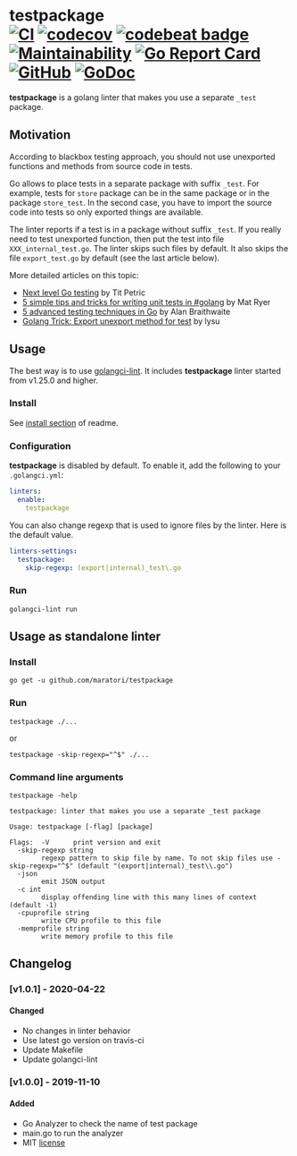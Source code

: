 # testpackage <br> [![CI](https://github.com/maratori/testpackage/actions/workflows/ci.yaml/badge.svg)](https://github.com/maratori/testpackage/actions/workflows/ci.yaml) [![codecov](https://codecov.io/gh/maratori/testpackage/branch/master/graph/badge.svg)](https://codecov.io/gh/maratori/testpackage) [![codebeat badge](https://codebeat.co/badges/9c74d700-ebf8-4b76-8405-1950874576c4)](https://codebeat.co/projects/github-com-maratori-testpackage-master) [![Maintainability](https://api.codeclimate.com/v1/badges/bf753d7560c8e4aa5cf0/maintainability)](https://codeclimate.com/github/maratori/testpackage/maintainability) [![Go Report Card](https://goreportcard.com/badge/github.com/maratori/testpackage)](https://goreportcard.com/report/github.com/maratori/testpackage) [![GitHub](https://img.shields.io/github/license/maratori/testpackage.svg)](LICENSE) [![GoDoc](https://godoc.org/github.com/maratori/testpackage?status.svg)](http://pkg.go.dev/github.com/maratori/testpackage)

**testpackage** is a golang linter that makes you use a separate `_test` package.

## Motivation

According to blackbox testing approach, you should not use unexported functions and methods from source code in tests.

Go allows to place tests in a separate package with suffix `_test`.
For example, tests for `store` package can be in the same package or in the package `store_test`.
In the second case, you have to import the source code into tests so only exported things are available.

The linter reports if a test is in a package without suffix `_test`.
If you really need to test unexported function, then put the test into file `XXX_internal_test.go`.
The linter skips such files by default.
It also skips the file `export_test.go` by default (see the last article below).

More detailed articles on this topic:
 * [Next level Go testing](https://scene-si.org/2019/04/15/next-level-go-testing#public-vs-private-tests-apis) by Tit Petric
 * [5 simple tips and tricks for writing unit tests in #golang](https://medium.com/@matryer/5-simple-tips-and-tricks-for-writing-unit-tests-in-golang-619653f90742) by Mat Ryer
 * [5 advanced testing techniques in Go](https://segment.com/blog/5-advanced-testing-techniques-in-go/#use-a-separate-test-package) by Alan Braithwaite
 * [Golang Trick: Export unexport method for test](https://medium.com/@robiplus/golang-trick-export-for-test-aa16cbd7b8cd) by lysu

## Usage

The best way is to use [golangci-lint](https://github.com/golangci/golangci-lint).
It includes **testpackage** linter started from v1.25.0 and higher.

### Install
See [install section](https://github.com/golangci/golangci-lint#install) of readme.

### Configuration
**testpackage** is disabled by default. To enable it, add the following to your `.golangci.yml`:
```yaml
linters:
  enable:
    testpackage
```

You can also change regexp that is used to ignore files by the linter. Here is the default value.
```yaml
linters-settings:
  testpackage:
    skip-regexp: (export|internal)_test\.go
```

### Run
```shell script
golangci-lint run
```


## Usage as standalone linter

### Install
```shell script
go get -u github.com/maratori/testpackage
```

### Run
```shell script
testpackage ./...
```
or
```shell script
testpackage -skip-regexp="^$" ./...
```

### Command line arguments
```shell script
testpackage -help
```
```
testpackage: linter that makes you use a separate _test package

Usage: testpackage [-flag] [package]

Flags:  -V      print version and exit
  -skip-regexp string
        regexp pattern to skip file by name. To not skip files use -skip-regexp="^$" (default "(export|internal)_test\\.go")
  -json
        emit JSON output
  -c int
        display offending line with this many lines of context (default -1)
  -cpuprofile string
        write CPU profile to this file
  -memprofile string
        write memory profile to this file
```


## Changelog

### [v1.0.1] - 2020-04-22

#### Changed
* No changes in linter behavior
* Use latest go version on travis-ci
* Update Makefile
* Update golangci-lint

### [v1.0.0] - 2019-11-10

#### Added
* Go Analyzer to check the name of test package
* main.go to run the analyzer
* MIT [license](LICENSE)
